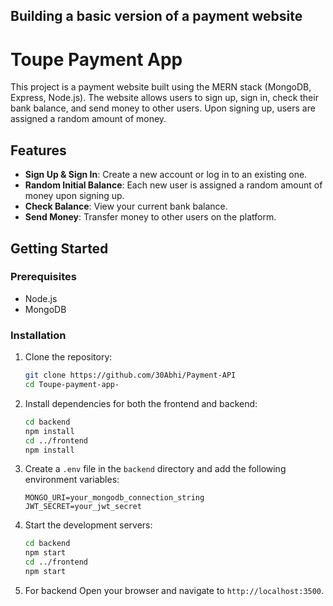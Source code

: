 
## Building a basic version of a payment website
# Toupe Payment App

This project is a payment website built using the MERN stack (MongoDB, Express, Node.js). The website allows users to sign up, sign in, check their bank balance, and send money to other users. Upon signing up, users are assigned a random amount of money.

## Features

- **Sign Up & Sign In**: Create a new account or log in to an existing one.
- **Random Initial Balance**: Each new user is assigned a random amount of money upon signing up.
- **Check Balance**: View your current bank balance.
- **Send Money**: Transfer money to other users on the platform.

## Getting Started

### Prerequisites

- Node.js
- MongoDB

### Installation

1. Clone the repository:
    ```bash
    git clone https://github.com/30Abhi/Payment-API
    cd Toupe-payment-app-
    ```

2. Install dependencies for both the frontend and backend:
    ```bash
    cd backend
    npm install
    cd ../frontend
    npm install
    ```

3. Create a `.env` file in the `backend` directory and add the following environment variables:
    ```
    MONGO_URI=your_mongodb_connection_string
    JWT_SECRET=your_jwt_secret
    ```

4. Start the development servers:
    ```bash
    cd backend
    npm start
    cd ../frontend
    npm start
    ```

5. For backend Open your browser and navigate to `http://localhost:3500`.

